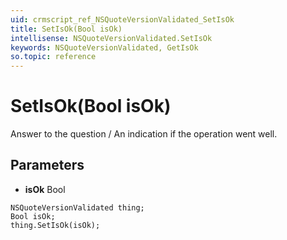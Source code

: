 ```yaml
---
uid: crmscript_ref_NSQuoteVersionValidated_SetIsOk
title: SetIsOk(Bool isOk)
intellisense: NSQuoteVersionValidated.SetIsOk
keywords: NSQuoteVersionValidated, GetIsOk
so.topic: reference
---
```


# SetIsOk(Bool isOk)

Answer to the question / An indication if the operation went well.

## Parameters

* **isOk** Bool

```crmscript
NSQuoteVersionValidated thing;
Bool isOk;
thing.SetIsOk(isOk);
```

